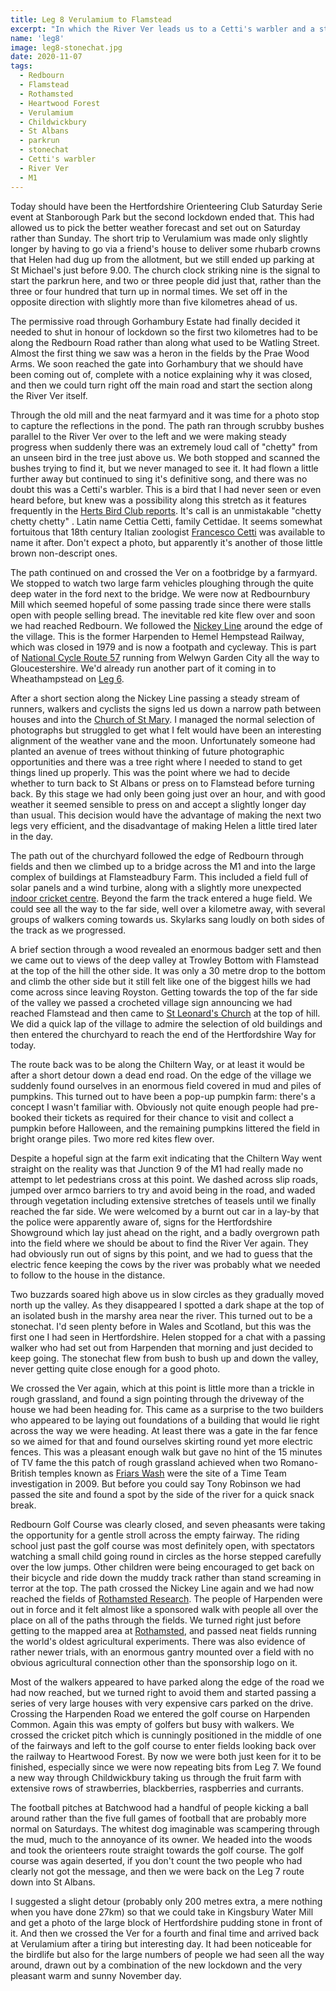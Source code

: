 ```yaml
---
title: Leg 8 Verulamium to Flamstead
excerpt: "In which the River Ver leads us to a Cetti's warbler and a stonechat."
name: 'leg8'
image: leg8-stonechat.jpg
date: 2020-11-07
tags:
  - Redbourn
  - Flamstead
  - Rothamsted
  - Heartwood Forest
  - Verulamium
  - Childwickbury
  - St Albans
  - parkrun
  - stonechat
  - Cetti's warbler
  - River Ver
  - M1
---
```


Today should have been the Hertfordshire Orienteering Club Saturday Serie event at Stanborough Park but the second lockdown ended that. This had allowed us to pick the better weather forecast and set out on Saturday rather than Sunday. The short trip to Verulamium was made only slightly longer by having to go via a friend's house to deliver some rhubarb crowns that Helen had dug up from the allotment, but we still ended up parking at St Michael's just before 9.00. The church clock striking nine is the signal to start the parkrun here, and two or three people did just that, rather than the three or four hundred that turn up in normal times. We set off in the opposite direction with slightly more than five kilometres ahead of us.

The permissive road through Gorhambury Estate had finally decided it needed to shut in honour of lockdown so the first two kilometres had to be along the Redbourn Road rather than along what used to be Watling Street. Almost the first thing we saw was a heron in the fields by the Prae Wood Arms. We soon reached the gate into Gorhambury that we should have been coming out of, complete with a notice explaining why it was closed, and then we could turn right off the main road and start the section along the River Ver itself.

Through the old mill and the neat farmyard and it was time for a photo stop to capture the reflections in the pond. The path ran through scrubby bushes parallel to the River Ver over to the left and we were making steady progress when suddenly there was an extremely loud call of "chetty" from an unseen bird in the tree just above us. We both stopped and scanned the bushes trying to find it, but we never managed to see it. It had flown a little further away but continued to sing it's definitive song, and there was no doubt this was a Cetti's warbler. This is a bird that I had never seen or even heard before, but knew was a possibility along this stretch as it features frequently in the [Herts Bird Club reports](https://www.hnhs.org/herts-bird-club/home). It's call is an unmistakable "chetty chetty chetty" . Latin name Cettia Cetti, family Cettidae. It seems somewhat fortuitous that 18th century Italian zoologist [Francesco Cetti](https://en.wikipedia.org/wiki/Francesco_Cetti) was available to name it after. Don't expect a photo, but apparently it's another of those little brown non-descript ones.

The path continued on and crossed the Ver on a footbridge by a farmyard. We stopped to watch two large farm vehicles ploughing through the quite deep water in the ford next to the bridge. We were now at Redbournbury Mill which seemed hopeful of some passing trade since there were stalls open with people selling bread. The inevitable red kite flew over and soon we had reached Redbourn. We followed the [Nickey Line](http://www.nickeyline.org/) around the edge of the village. This is the former Harpenden to Hemel Hempstead Railway, which was closed in 1979 and is now a footpath and cycleway. This is part of [National Cycle Route 57](https://www.sustrans.org.uk/find-a-route-on-the-national-cycle-network/route-57/) running from Welwyn Garden City all the way to Gloucestershire. We'd already run another part of it coming in to Wheathampstead on [Leg 6](https://www.maprunner.co.uk/hertsway/post/leg-6-lamer-park-to-sandridge/).

After a short section along the Nickey Line passing a steady stream of runners, walkers and cyclists the signs led us down a narrow path between houses and into the [Church of St Mary](https://hertfordshirechurches.weebly.com/redbourn-church-hertfordshire.html). I managed the normal selection of photographs but struggled to get what I felt would have been an interesting alignment of the weather vane and the moon. Unfortunately someone had planted an avenue of  trees without thinking of future photographic opportunities and there was a tree right where I needed to stand to get things lined up properly. This was the point where we had to decide whether to turn back to St Albans or press on to Flamstead before turning back. By this stage we had only been going just over an hour, and with good weather it seemed sensible to press on and accept a slightly longer day than usual. This decision would have the advantage of making the next two legs very efficient, and the disadvantage of making Helen a little tired later in the day.

The path out of the churchyard followed the edge of Redbourn through fields and then we climbed up to a bridge across the M1 and into the large complex of buildings at Flamsteadbury Farm. This included a field full of solar panels and a wind turbine, along with a slightly more unexpected [indoor cricket centre](http://www.cricketfirstchoice.co.uk/). Beyond the farm the track entered a huge field. We could see all the way to the far side, well over a kilometre away, with several groups of walkers coming towards us. Skylarks sang loudly on both sides of the track as we progressed.

A brief section through a wood revealed an enormous badger sett and then we came out to views of the deep valley at Trowley Bottom with Flamstead at the top of the hill the other side. It was only a 30 metre drop to the bottom and climb the other side but it still felt like one of the biggest hills we had come across since leaving Royston. Getting towards the top of the far side of the valley we passed a crocheted village sign announcing we had reached Flamstead and then came to [St Leonard's Church](https://hertfordshirechurches.weebly.com/flamstead-church-hertfordshire.html) at the top of hill. We did a quick lap of the village to admire the selection of old buildings and then entered the churchyard to reach the end of the Hertfordshire Way for today.

The route back was to be along the Chiltern Way, or at least it would be after a short detour down a dead end road. On the edge of the village we suddenly found ourselves in an enormous field covered in mud and piles of pumpkins. This turned out to have been a pop-up pumpkin farm: there's a concept I wasn't familiar with. Obviously not quite enough people had pre-booked their tickets as required for their chance to visit and collect a pumpkin before Halloween, and the remaining pumpkins littered the field in bright orange piles. Two more red kites flew over.

Despite a hopeful sign at the farm exit indicating that the Chiltern Way went straight on the reality was that Junction 9 of the M1 had really made no attempt to let pedestrians cross at this point. We dashed across slip roads, jumped over armco barriers to try and avoid being in the road, and waded through vegetation including extensive stretches of teasels until we finally reached the far side. We were welcomed by a burnt out car in a lay-by that the police were apparently aware of, signs for the Hertfordshire Showground which lay just ahead on the right, and a badly overgrown path into the field where we should be about to find the River Ver again. They had obviously run out of signs by this point, and we had to guess that the electric fence keeping the cows by the river was probably what we needed to follow to the house in the distance.

Two buzzards soared high above us in slow circles as they gradually moved north up the valley. As they disappeared I spotted a dark shape at the top of an isolated bush in the marshy area near the river. This turned out to be a stonechat. I'd seen plenty before in Wales and Scotland, but this was the first one I had seen in Hertfordshire. Helen stopped for a chat with a passing walker who had set out from Harpenden that morning and just decided to keep going. The stonechat flew from bush to bush up and down the valley, never getting quite close enough for a good photo.

We crossed the Ver again, which at this point is little more than a trickle in rough grassland, and found a sign pointing through the driveway of the house we had been heading for. This came as a surprise to the two builders who appeared to be laying out foundations of a building that would lie right across the way we were heading. At least there was a gate in the far fence so we aimed for that and found ourselves skirting round yet more electric fences. This was a pleasant enough walk but gave no hint of the 15 minutes of TV fame the this patch of rough grassland achieved when two Romano-British temples known as [Friars Wash](https://www.wessexarch.co.uk/our-work/friars-wash-redbourn) were the site of a Time Team investigation in 2009. But before you could say Tony Robinson we had passed the site and found a spot by the side of the river for a quick snack break.

Redbourn Golf Course was clearly closed, and seven pheasants were taking the opportunity for a gentle stroll across the empty fairway. The riding school just past the golf course was most definitely open, with spectators watching a small child going round in circles as the horse stepped carefully over the low jumps. Other children were being encouraged to get back on their bicycle and ride down the muddy track rather than stand screaming in terror at the top. The path crossed the Nickey Line again and we had now reached the fields of [Rothamsted Research](https://www.rothamsted.ac.uk/). The people of Harpenden were out in force and it felt almost like a sponsored walk with people all over the place on all of the paths through the fields. We turned right just before getting to the mapped area at [Rothamsted](https://www.happyherts.routegadget.co.uk/rg2/#275), and passed neat fields running the world's oldest agricultural experiments. There was also evidence of rather newer trials, with an enormous gantry mounted over a field with no obvious agricultural connection other than the sponsorship logo on it.

Most of the walkers appeared to have parked along the edge of the road we had now reached, but we turned right to avoid them and started passing a series of very large houses with very expensive cars parked on the drive. Crossing the Harpenden Road we entered the golf course on Harpenden Common. Again this was empty of golfers but busy with walkers. We crossed the cricket pitch which is cunningly positioned in the middle of one of the fairways and left to the golf course to enter fields looking back over the railway to Heartwood Forest. By now we were both just keen for it to be finished, especially since we were now repeating bits from Leg 7. We found a new way through Childwickbury taking us through the fruit farm with extensive rows of strawberries, blackberries, raspberries and currants.

The football pitches at Batchwood had a handful of people kicking a ball around rather than the five full games of football that are probably more normal on Saturdays. The whitest dog imaginable was scampering through the mud, much to the annoyance of its owner. We headed into the woods and took the orienteers route straight towards the golf course. The golf course was again deserted, if you don't count the two people who had clearly not got the message, and then we were back on the Leg 7 route down into St Albans. 

I suggested a slight detour (probably only 200 metres extra, a mere nothing when you have done 27km) so that we could take in Kingsbury Water Mill and get a photo of the large block of Hertfordshire pudding stone in front of it. And then we crossed the Ver for a fourth and final time and arrived back at Verulamium after a tiring but interesting day. It had been noticeable for the birdlife but also for the large numbers of people we had seen all the way around, drawn out by a combination of the new lockdown and the very pleasant warm and sunny November day.
